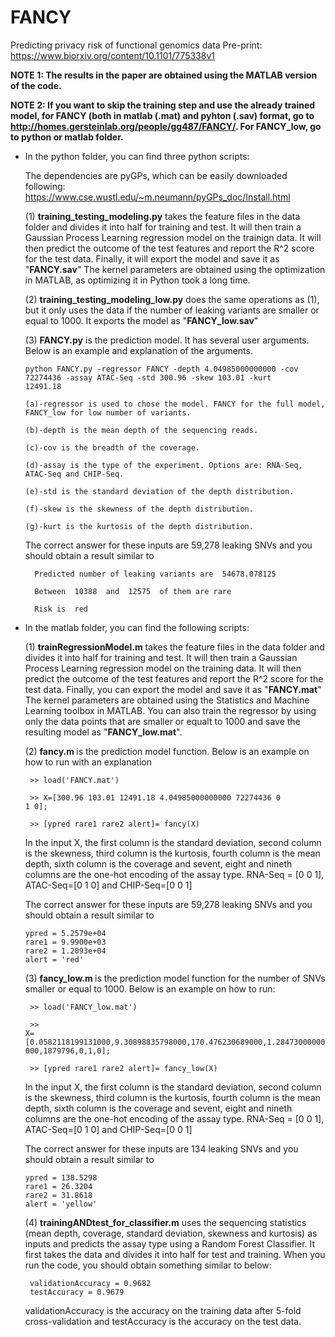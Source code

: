 # FANCY
Predicting privacy risk of functional genomics data
Pre-print: https://www.biorxiv.org/content/10.1101/775338v1

<b>NOTE 1: The results in the paper are obtained using the MATLAB version of the code.
  
NOTE 2: If you want to skip the training step and use the already trained model, for FANCY (both in matlab (.mat) and pyhton (.sav) format, go to http://homes.gersteinlab.org/people/gg487/FANCY/. For FANCY_low, go to python or matlab folder.</b>
  
* In the python folder, you can find three python scripts:
  
  The dependencies are pyGPs, which can be easily downloaded following: https://www.cse.wustl.edu/~m.neumann/pyGPs_doc/Install.html
  
 

  (1) <b>training_testing_modeling.py</b> takes the feature files in the data folder and divides it into half for training and test. It will then train a Gaussian Process Learning regression model on the trainign data. It will then predict the outcome of the test features and report the R^2 score for the test data. Finally, it will export the model and save it as "<b>FANCY.sav</b>" The kernel parameters are obtained using the optimization in MATLAB, as optimizing it in Python took a long time.

  (2) <b>training_testing_modeling_low.py</b> does the same operations as (1), but it only uses the data if the number of leaking variants are smaller or equal to 1000. It exports the model as  "<b>FANCY_low.sav</b>"

  (3) <b>FANCY.py</b> is the prediction model. It has several user arguments. Below is an example and explanation of the arguments.
  
    <code>python FANCY.py -regressor FANCY -depth 4.04985000000000 -cov 72274436 -assay ATAC-Seq -std 300.96 -skew 103.01 -kurt 12491.18</code>
    
      (a)-regressor is used to chose the model. FANCY for the full model, FANCY_low for low number of variants.
      
      (b)-depth is the mean depth of the sequencing reads.
      
      (c)-cov is the breadth of the coverage.
      
      (d)-assay is the type of the experiment. Options are: RNA-Seq, ATAC-Seq and CHIP-Seq.
      
      (e)-std is the standard deviation of the depth distribution.
      
      (f)-skew is the skewness of the depth distribution.
      
      (g)-kurt is the kurtosis of the depth distribution.
     
     The correct answer for these inputs are 59,278 leaking SNVs and you should obtain a result similar to
  
        Predicted number of leaking variants are  54678.078125 
        
        Between  10388  and  12575  of them are rare
        
        Risk is  red 
        
* In the matlab folder, you can find the following scripts:

   
   (1) <b>trainRegressionModel.m</b> takes the feature files in the data folder and divides it into half for training and test. It will then train a Gaussian Process Learning regression model on the training data. It will then predict the outcome of the test features and report the R^2 score for the test data. Finally, you can export the model and save it as "<b>FANCY.mat</b>" The kernel parameters are obtained using the Statistics and Machine Learning toolbox in MATLAB. You can also train the regressor by using only the data points that are smaller or equalt to 1000 and save the resulting model as "<b>FANCY_low.mat</b>".
   
   (2) <b> fancy.m </b> is the prediction model function. Below is an example on how to run with an explanation
   
   <code> >> load('FANCY.mat') </code>
   
   <code> >> X=[300.96 103.01 12491.18 4.04985000000000 72274436 0 1 0]; </code>
   
   <code> >> [ypred rare1 rare2 alert]= fancy(X) </code>
     
     In the input X, the first column is the standard deviation, second column is the skewness, third column is the kurtosis, fourth column is the mean depth, sixth column is the coverage and sevent, eight and nineth columns are the one-hot encoding of the assay type. RNA-Seq = [0 0 1], ATAC-Seq=[0 1 0] and CHIP-Seq=[0 0 1]
     
     The correct answer for these inputs are 59,278 leaking SNVs and you should obtain a result similar to

      ypred = 5.2579e+04
      rare1 = 9.9900e+03
      rare2 = 1.2093e+04
      alert = 'red'
      
   (3) <b> fancy_low.m </b> is the prediction model function for the number of SNVs smaller or equal to 1000. Below is an example on how to run:
   
   <code> >> load('FANCY_low.mat') </code>
   
   <code> >> X=[0.0582118199131000,9.30898835798000,170.476230689000,1.28473000000000,1879796,0,1,0]; </code>
   
   <code> >> [ypred rare1 rare2 alert]= fancy_low(X) </code>
     
     In the input X, the first column is the standard deviation, second column is the skewness, third column is the kurtosis, fourth column is the mean depth, sixth column is the coverage and sevent, eight and nineth columns are the one-hot encoding of the assay type. RNA-Seq = [0 0 1], ATAC-Seq=[0 1 0] and CHIP-Seq=[0 0 1]
     
     The correct answer for these inputs are 134 leaking SNVs and you should obtain a result similar to

      ypred = 138.5298
      rare1 = 26.3204
      rare2 = 31.8618
      alert = 'yellow'
  
   (4) <b>trainingANDtest_for_classifier.m</b> uses the sequencing statistics (mean depth, coverage, standard deviation, skewness and kurtosis) as inputs and predicts the assay type using a Random Forest Classifier. It first takes the data and divides it into half for test and training. When you run the code, you should obtain something similar to below:
   
       validationAccuracy = 0.9682
       testAccuracy = 0.9679
       
     validationAccuracy is the accuracy on the training data after 5-fold cross-validation and testAccuracy is the accuracy on the test data.

